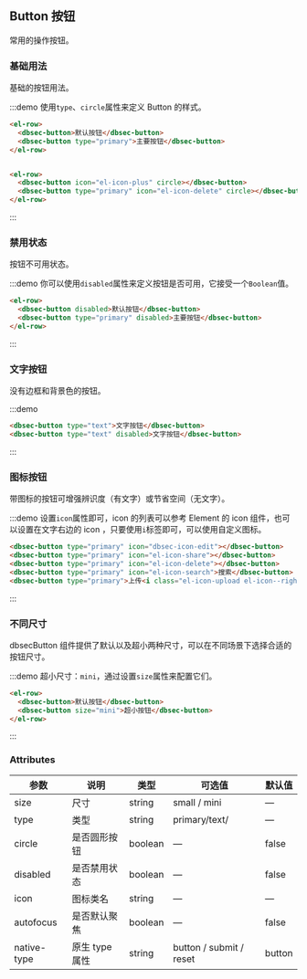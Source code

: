## Button 按钮
常用的操作按钮。

### 基础用法

基础的按钮用法。

:::demo 使用`type`、`circle`属性来定义 Button 的样式。

```html
<el-row>
  <dbsec-button>默认按钮</dbsec-button>
  <dbsec-button type="primary">主要按钮</dbsec-button>
</el-row>


<el-row>
  <dbsec-button icon="el-icon-plus" circle></dbsec-button>
  <dbsec-button type="primary" icon="el-icon-delete" circle></dbsec-button>
</el-row>
```
:::

### 禁用状态

按钮不可用状态。

:::demo 你可以使用`disabled`属性来定义按钮是否可用，它接受一个`Boolean`值。

```html
<el-row>
  <dbsec-button disabled>默认按钮</dbsec-button>
  <dbsec-button type="primary" disabled>主要按钮</dbsec-button>
</el-row>

```
:::

### 文字按钮

没有边框和背景色的按钮。

:::demo
```html
<dbsec-button type="text">文字按钮</dbsec-button>
<dbsec-button type="text" disabled>文字按钮</dbsec-button>
```
:::

### 图标按钮

带图标的按钮可增强辨识度（有文字）或节省空间（无文字）。

:::demo 设置`icon`属性即可，icon 的列表可以参考 Element 的 icon 组件，也可以设置在文字右边的 icon ，只要使用`i`标签即可，可以使用自定义图标。

```html
<dbsec-button type="primary" icon="dbsec-icon-edit"></dbsec-button>
<dbsec-button type="primary" icon="el-icon-share"></dbsec-button>
<dbsec-button type="primary" icon="el-icon-delete"></dbsec-button>
<dbsec-button type="primary" icon="el-icon-search">搜索</dbsec-button>
<dbsec-button type="primary">上传<i class="el-icon-upload el-icon--right"></i></dbsec-button>
```
:::


### 不同尺寸

dbsecButton 组件提供了默认以及超小两种尺寸，可以在不同场景下选择合适的按钮尺寸。

:::demo 超小尺寸：`mini`，通过设置`size`属性来配置它们。

```html
<el-row>
  <dbsec-button>默认按钮</dbsec-button>
  <dbsec-button size="mini">超小按钮</dbsec-button>
</el-row>
```
:::

### Attributes
| 参数      | 说明    | 类型      | 可选值       | 默认值   |
|---------- |-------- |---------- |-------------  |-------- |
| size     | 尺寸   | string  |    small / mini            |    —     |
| type     | 类型   | string    |   primary/text/  |     —    |
| circle     | 是否圆形按钮   | boolean    | — | false   |
| disabled  | 是否禁用状态    | boolean   | —   | false   |
| icon  | 图标类名 | string   |  —  |  —  |
| autofocus  | 是否默认聚焦 | boolean   |  —  |  false  |
| native-type | 原生 type 属性 | string | button / submit / reset | button |
